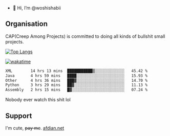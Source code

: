 - 👋 Hi, I’m @woshishabii

## Organisation

CAP(Creep Among Projects) is committed to doing all kinds of bullshit small projects.

[![Top Langs](https://github-readme-stats.vercel.app/api/top-langs/?username=woshishabii&layout=compact)](https://github.com/anuraghazra/github-readme-stats)

[![wakatime](https://wakatime.com/badge/user/34d02784-acc1-4a16-82d7-33fdb53c4ed6.svg)](https://wakatime.com/@34d02784-acc1-4a16-82d7-33fdb53c4ed6)


<!--START_SECTION:waka-->

```txt
XML        14 hrs 13 mins  ███████████▒░░░░░░░░░░░░░   45.42 %
Java       4 hrs 59 mins   ████░░░░░░░░░░░░░░░░░░░░░   15.93 %
Other      4 hrs 36 mins   ███▓░░░░░░░░░░░░░░░░░░░░░   14.70 %
Python     3 hrs 29 mins   ██▓░░░░░░░░░░░░░░░░░░░░░░   11.13 %
Assembly   2 hrs 15 mins   █▓░░░░░░░░░░░░░░░░░░░░░░░   07.24 %
```

<!--END_SECTION:waka-->

Nobody ever watch this shit lol

## Support
I'm cute, ~~pay me~~.
[afdian.net](https://afdian.com/a/woshishabi)

<!---
woshishabii/woshishabii is a ✨ special ✨ repository because its `README.md` (this file) appears on your GitHub profile.
You can click the Preview link to take a look at your changes.
--->
